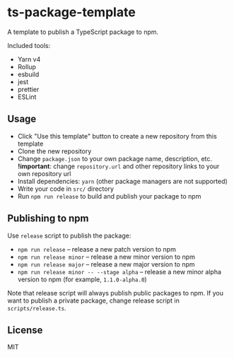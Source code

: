 # ts-package-template

A template to publish a TypeScript package to npm.

Included tools:

- Yarn v4
- Rollup
- esbuild
- jest
- prettier
- ESLint

## Usage

- Click "Use this template" button to create a new repository from this template
- Clone the new repository
- Change `package.json` to your own package name, description, etc. **!important**: change `repository.url` and other repository links to your own repository url
- Install dependencies: `yarn` (other package managers are not supported)
- Write your code in `src/` directory
- Run `npm run release` to build and publish your package to npm

## Publishing to npm

Use `release` script to publish the package:

- `npm run release` – release a new patch version to npm
- `npm run release minor` – release a new minor version to npm
- `npm run release major` – release a new major version to npm
- `npm run release minor -- --stage alpha` – release a new minor alpha version to npm (for example, `1.1.0-alpha.0`)

Note that release script will always publish public packages to npm. If you want to publish a private package, change release script in `scripts/release.ts`.

## License

MIT

